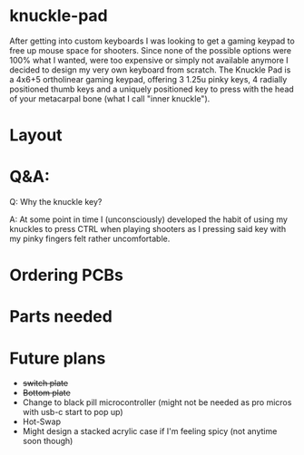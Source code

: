 # knuckle-pad

After getting into custom keyboards I was looking to get a gaming keypad to free up mouse space for shooters. Since none of the possible options were 100% what I wanted, were too expensive or simply not available anymore I decided to design my very own keyboard from scratch.
The Knuckle Pad is a 4x6+5 ortholinear gaming keypad, offering 3 1.25u pinky keys, 4 radially positioned thumb keys and a uniquely positioned key to press with the head of your metacarpal bone (what I call "inner knuckle").

# Layout


# Q&A:

Q: Why the knuckle key?

A: At some point in time I (unconsciously) developed the habit of using my knuckles to press CTRL when playing shooters as I pressing said key with my pinky fingers felt rather uncomfortable.


[//]: # (Q: How am I gonna flame my team mates with half a keyboard?)

[//]: # (Why the hell do you still use the in-game text chat?)

# Ordering PCBs

# Parts needed

# Future plans

- <del>switch plate</del>
- <del>Bottom plate</del>
- Change to black pill microcontroller (might not be needed as pro micros with usb-c start to pop up)
- Hot-Swap
- Might design a stacked acrylic case if I'm feeling spicy (not anytime soon though)

